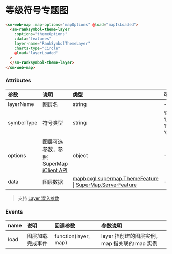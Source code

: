 # 等级符号专题图

<sm-iframe src="https://iclient.supermap.io/examples/component/components_ranksymboltheme_vue.html"></sm-iframe>

```html
<sm-web-map :map-options="mapOptions" @load="mapIsLoaded">
  <sm-ranksymbol-theme-layer
    :options="themeOptions"
    :data="features"
    layer-name="RankSymbolThemeLayer"
    charts-type="Circle"
    @load="layerLoaded"
  >
  </sm-ranksymbol-theme-layer>
</sm-web-map>
```

### Attributes

| 参数       | 说明                                                                                                                             | 类型                                                                                                                                                                                            | 可选值                               | 默认值   |
| :--------- | :------------------------------------------------------------------------------------------------------------------------------- | :---------------------------------------------------------------------------------------------------------------------------------------------------------------------------------------------- | :----------------------------------- | :------- |
| layerName  | 图层名                                                                                                                           | string                                                                                                                                                                                          | -                                    | -        |
| symbolType | 符号类型                                                                                                                         | string                                                                                                                                                                                          | 'Bar' \| 'Line' \| 'Pie' \| 'Circle' | 'Circle' |
| options    | 图层可选参数，参照 [SuperMap iClient API](https://iclient.supermap.io/docs/mapboxgl/mapboxgl.supermap.RankSymbolThemeLayer.html) | object                                                                                                                                                                                          | -                                    | -        |
| data       | 图层数据                                                                                                                         | [mapboxgl.supermap.ThemeFeature](https://iclient.supermap.io/docs/mapboxgl/mapboxgl.supermap.ThemeFeature.html) \| [SuperMap.ServerFeature](https://iclient.supermap.io/web/apis/mapboxgl.html) | -                                    | -        |

> 支持 [Layer 混入参数](/zh/api/mixin/mixin.md#layer)

### Events

| name | 说明             | 回调参数             | 参数说明                                       |
| :--- | :--------------- | :------------------- | :--------------------------------------------- |
| load | 图层加载完成事件 | function(layer, map) | layer 指创建的图层实例， map 指关联的 map 实例 |

